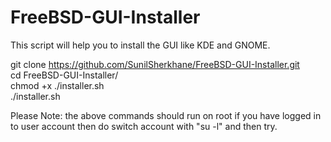 # FreeBSD-GUI-Installer

This script will help you to install the GUI like KDE and GNOME.

git clone https://github.com/SunilSherkhane/FreeBSD-GUI-Installer.git <br/>
cd FreeBSD-GUI-Installer/ <br/>
chmod +x ./installer.sh <br/>
./installer.sh

Please Note: the above commands should run on root if you have logged in to user account then do switch account with "su -l" and then try.
